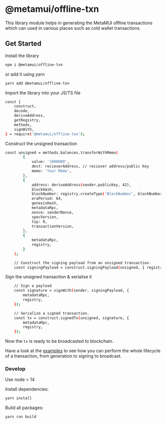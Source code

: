 # @metamui/offline-txn

This library module helps in generating the MetaMUI offline transactions which can used in various places such as cold wallet transactions. 

## Get Started

Install the library

```bash
npm i @metamui/offline-txn
```

or add it using yarn

```bash
yarn add @metamui/offline-txn
```

Import the library into your JS/TS file

```bash
const {
	construct,
	decode,
	deriveAddress,
	getRegistry,
	methods,
	signWith,
} = require('@metamui/offline-txn');
```

Construct the unsigned transaction

```bash
const unsigned = methods.balances.transferWithMemo(
		{
			value: '1000000',
			dest: recieverAddress, // reciever address/public key
			memo: 'Your Memo',
		},
		{
			address: deriveAddress(sender.publicKey, 42),
			blockHash,
			blockNumber: registry.createType('BlockNumber', blockNumber).toNumber(),
			eraPeriod: 64,
			genesisHash,
			metadataRpc,
			nonce: senderNonce, 
			specVersion,
			tip: 0,
			transactionVersion,
		},
		{
			metadataRpc,
			registry,
		}
	);

    // Construct the signing payload from an unsigned transaction.
	const signingPayload = construct.signingPayload(unsigned, { registry });   
```

Sign the unsigned transaction & serialise it
```bash
    // Sign a payload
	const signature = signWith(sender, signingPayload, {
		metadataRpc,
		registry,
	});

    // Serialize a signed transaction.
	const tx = construct.signedTx(unsigned, signature, {
		metadataRpc,
		registry,
	});
```

Now the `tx` is ready to be broadcasted to blockchain.

Have a look at the [examples](examples/README.md) to see how you can perform the whole lifecycle of a transaction, from generation to signing to broadcast.

### Develop

Use node > 14

Install dependencies:

```bash
yarn install
```

Build all packages:

```bash
yarn run build
```
